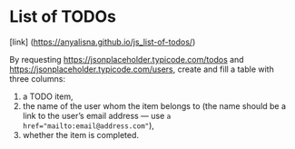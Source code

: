 # List of TODOs
[link] (https://anyalisna.github.io/js_list-of-todos/)

By requesting https://jsonplaceholder.typicode.com/todos and https://jsonplaceholder.typicode.com/users, create and fill a table with three columns:

1. a TODO item,
2. the name of the user whom the item belongs to (the name should be a link to the user’s email address — use `a href="mailto:email@address.com"`),
3. whether the item is completed.
